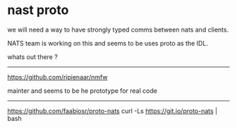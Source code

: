 # nast proto

we will need a way to have strongly typed comms between nats and clients.

NATS team is working on this and seems to be uses proto as the IDL.


whats out there ?

---

https://github.com/ripienaar/nmfw

mainter and seems to be he prototype for real code 

---

https://github.com/faabiosr/proto-nats
curl -Ls https://git.io/proto-nats | bash
